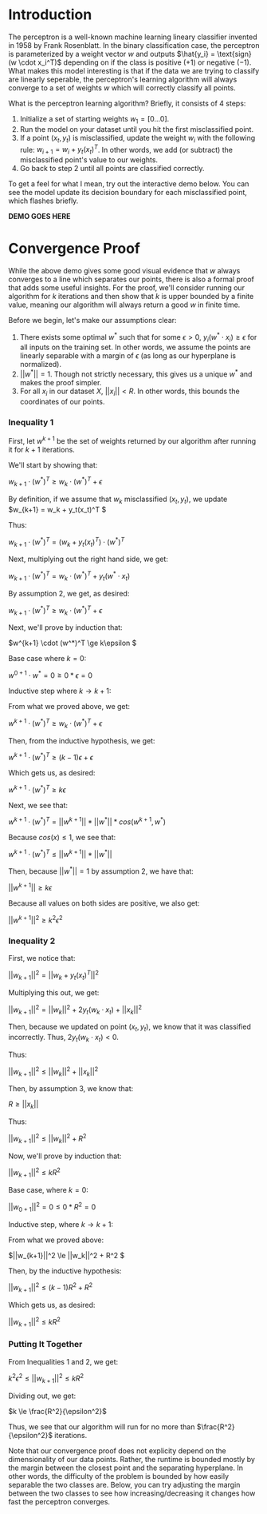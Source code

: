 # Introduction

The perceptron is a well-known machine learning lineary classifier invented in 1958 by Frank Rosenblatt. In the binary classification case, the perceptron is parameterized by a weight vector $w$ and outputs $\hat{y_i} = \text{sign}(w \cdot x_i^T)$ depending on if the class is positive ($+1$) or negative ($-1$). What makes this model interesting is that if the data we are trying to classify are linearly seperable, the perceptron's learning algorithm will always converge to a set of weights $w$ which will correctly classify all points.

What is the perceptron learning algorithm? Briefly, it consists of 4 steps:

1. Initialize a set of starting weights $w_1 = [0...0]$.
2. Run the model on your dataset until you hit the first misclassified point.
3. If a point $(x_t, y_t)$ is misclassified, update the weight $w_i$ with the following rule: $w_{i+1} = w_i + y_t(x_t)^T$. In other words, we add (or subtract) the misclassified point's value to our weights.
4. Go back to step 2 until all points are classified correctly.

To get a feel for what I mean, try out the interactive demo below. You can see the model update its decision boundary for each misclassified point, which flashes briefly.

**DEMO GOES HERE**

# Convergence Proof

While the above demo gives some good visual evidence that $w$ always converges to a line which separates our points, there is also a formal proof that adds some useful insights. For the proof, we'll consider running our algorithm for $k$ iterations and then show that $k$ is upper bounded by a finite value, meaning our algorithm will always return a good $w$ in finite time.

Before we begin, let's make our assumptions clear:

1. There exists some optimal $w^*$  such that for some $\epsilon > 0$, $y_i(w^* \cdot x_i) \ge \epsilon$ for all inputs on the training set. In other words, we assume the points are linearly separable with a margin of $\epsilon$ (as long as our hyperplane is normalized). 
2. $||w^*|| = 1$. Though not strictly necessary, this gives us a unique $w^*$ and makes the proof simpler.
3. For all $x_i$ in our dataset $X$, $||x_i|| < R$. In other words, this bounds the coordinates of our points.

### Inequality 1
First, let $w^{k+1}​$ be the set of weights returned by our algorithm after running it for $k+1​$ iterations.

We'll start by showing that:

 $w_{k+1} \cdot (w^*)^T \ge w_k \cdot (w^*)^T + \epsilon$

By definition, if we assume that $w_{k}$ misclassified $(x_t, y_t)$, we update $w_{k+1} = w_k + y_t(x_t)^T $

Thus:

 $w_{k+1}\cdot (w^*)^T = (w_k + y_t(x_t)^T)\cdot (w^*)^T$ 

Next, multiplying out the right hand side, we get:

 $w_{k+1}\cdot (w^*)^T = w_k \cdot (w^*)^T + y_t(w^* \cdot x_t)$

By assumption 2, we get, as desired:

 $w_{k+1}\cdot (w^*)^T \ge w_k \cdot (w^*)^T + \epsilon$ 

Next, we'll prove by induction that:

 $w^{k+1} \cdot (w^*)^T \ge k\epsilon $

Base case where $k = 0$:

$w^{0+1} \cdot w^* = 0 \ge 0 * \epsilon = 0$

Inductive step where $k \to k+1$:

From what we proved above, we get:

$w^{k+1} \cdot (w^*)^T \ge w_k \cdot (w^*)^T + \epsilon$

Then, from the inductive hypothesis, we get:

$w^{k+1} \cdot (w^*)^T \ge (k-1)\epsilon + \epsilon$

Which gets us, as desired:

$w^{k+1} \cdot (w^*)^T \ge k\epsilon$

Next, we see that:

$w^{k+1} \cdot (w^*)^T = ||w^{k+1}|| * ||w^*||*cos(w^{k+1}, w^*)$

Because $cos(x) \le 1$, we see that:

$w^{k+1} \cdot (w^*)^T \le ||w^{k+1}||*||w^*||$

Then, because $||w^*|| = 1$ by assumption 2, we have that:

$||w^{k+1}|| \ge k\epsilon$

Because all values on both sides are positive, we also get:

$||w^{k+1}||^2 \ge k^2\epsilon^2$

### Inequality 2

First, we notice that:

$||w_{k+1}||^2 = ||w_{k} + y_t (x_t)^T||^2$

Multiplying this out, we get:

$||w_{k+1}||^2 = ||w_k||^2 + 2y_t (w_k \cdot x_t) + ||x_k||^2$

Then, because we updated on point $(x_t, y_t)$, we know that it was classified incorrectly. Thus, $2y_t(w_k \cdot x_t) < 0$.

Thus:

$||w_{k+1}||^2 \le ||w_k||^2 + ||x_k||^2$

Then, by assumption 3, we know that:

$R \ge ||x_k||$

Thus:

$||w_{k+1}||^2 \le ||w_k||^2 + R^2$

Now, we'll prove by induction that:

$||w_{k+1}||^2 \le kR^2$

Base case, where $k=0$:

$||w_{0+1}||^2  = 0 \le 0*R^2 = 0$

Inductive step, where $k \to k+1$:

From what we proved above:

$||w_{k+1}||^2 \le ||w_k||^2 + R^2 $

Then, by the inductive hypothesis:

$||w_{k+1}||^2 \le (k-1)R^2 + R^2$

Which gets us, as desired:

$||w_{k+1}||^2 \le kR^2$

### Putting It Together

From Inequalities 1 and 2, we get:

$k^2\epsilon^2 \le ||w_{k+1}||^2 \le kR^2$

Dividing out, we get:

$k \le \frac{R^2}{\epsilon^2}$

Thus, we see that our algorithm will run for no more than $\frac{R^2}{\epsilon^2}$ iterations. 

Note that our convergence proof does not explicity depend on the dimensionality of our data points. Rather, the runtime is bounded mostly by the margin between the closest point and the separating hyperplane. In other words, the difficulty of the problem is bounded by how easily separable the two classes are. Below, you can try adjusting the margin between the two classes to see how increasing/decreasing it changes how fast the perceptron converges.